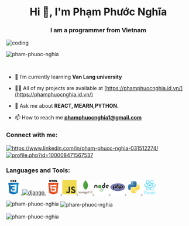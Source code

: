 <h1 align="center">Hi 👋, I'm Phạm Phước Nghĩa</h1>
<h3 align="center">I am a programmer from Vietnam</h3>

<img align="light" alt="coding" width="800" src="https://cdn.dribbble.com/userupload/3898109/file/original-1e15ac48305378a87fc4997b2ad4c0ee.gif">
<p align="left"> <img src="https://komarev.com/ghpvc/?username=pham-phuoc-nghia&label=Profile%20views&color=0e75b6&style=flat" alt="pham-phuoc-nghia" /> </p>

<p align="left"> <a href="https://twitter.com/" target="blank"><img src="https://img.shields.io/twitter/follow/?logo=twitter&style=for-the-badge" alt="" /></a> </p>

- 🌱 I’m currently learning **Van Lang university**

- 👨‍💻 All of my projects are available at [https://phamphuocnghia.id.vn/](https://phamphuocnghia.id.vn/)

- 💬 Ask me about **REACT, MEARN,PYTHON.**

- 📫 How to reach me **phamphuocnghia1@gmail.com**

<h3 align="left">Connect with me:</h3>
<p align="left">
<a href="https://linkedin.com/in/pham-phuoc-nghia-031512274/" target="blank"><img align="center" src="https://raw.githubusercontent.com/rahuldkjain/github-profile-readme-generator/master/src/images/icons/Social/linked-in-alt.svg" alt="https://www.linkedin.com/in/pham-phuoc-nghia-031512274/" height="30" width="40" /></a>
<a href="https://fb.com/profile.php?id=100008471567537" target="blank"><img align="center" src="https://raw.githubusercontent.com/rahuldkjain/github-profile-readme-generator/master/src/images/icons/Social/facebook.svg" alt="profile.php?id=100008471567537" height="30" width="40" /></a>
</p>

<h3 align="left">Languages and Tools:</h3>
<p align="left"> <a href="https://www.w3schools.com/css/" target="_blank" rel="noreferrer"> <img src="https://raw.githubusercontent.com/devicons/devicon/master/icons/css3/css3-original-wordmark.svg" alt="css3" width="40" height="40"/> </a> <a href="https://www.djangoproject.com/" target="_blank" rel="noreferrer"> <img src="https://cdn.worldvectorlogo.com/logos/django.svg" alt="django" width="40" height="40"/> </a> <a href="https://www.w3.org/html/" target="_blank" rel="noreferrer"> <img src="https://raw.githubusercontent.com/devicons/devicon/master/icons/html5/html5-original-wordmark.svg" alt="html5" width="40" height="40"/> </a> <a href="https://developer.mozilla.org/en-US/docs/Web/JavaScript" target="_blank" rel="noreferrer"> <img src="https://raw.githubusercontent.com/devicons/devicon/master/icons/javascript/javascript-original.svg" alt="javascript" width="40" height="40"/> </a> <a href="https://www.mongodb.com/" target="_blank" rel="noreferrer"> <img src="https://raw.githubusercontent.com/devicons/devicon/master/icons/mongodb/mongodb-original-wordmark.svg" alt="mongodb" width="40" height="40"/> </a> <a href="https://nodejs.org" target="_blank" rel="noreferrer"> <img src="https://raw.githubusercontent.com/devicons/devicon/master/icons/nodejs/nodejs-original-wordmark.svg" alt="nodejs" width="40" height="40"/> </a> <a href="https://www.php.net" target="_blank" rel="noreferrer"> <img src="https://raw.githubusercontent.com/devicons/devicon/master/icons/php/php-original.svg" alt="php" width="40" height="40"/> </a> <a href="https://www.python.org" target="_blank" rel="noreferrer"> <img src="https://raw.githubusercontent.com/devicons/devicon/master/icons/python/python-original.svg" alt="python" width="40" height="40"/> </a> <a href="https://reactjs.org/" target="_blank" rel="noreferrer"> <img src="https://raw.githubusercontent.com/devicons/devicon/master/icons/react/react-original-wordmark.svg" alt="react" width="40" height="40"/> </a> </p>

<p><img align="left" src="https://github-readme-stats.vercel.app/api/top-langs?username=pham-phuoc-nghia&show_icons=true&locale=en&layout=compact" alt="pham-phuoc-nghia" /></p>

<p>&nbsp;<img align="center" src="https://github-readme-stats.vercel.app/api?username=pham-phuoc-nghia&show_icons=true&locale=en" alt="pham-phuoc-nghia" /></p>

<p><img align="center" src="https://github-readme-streak-stats.herokuapp.com/?user=pham-phuoc-nghia&" alt="pham-phuoc-nghia" /></p>

